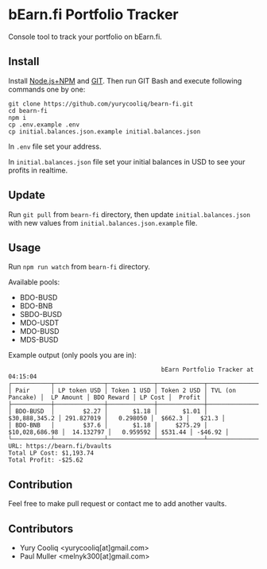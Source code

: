 # bEarn.fi Portfolio Tracker
Console tool to track your portfolio on bEarn.fi.

## Install
Install [Node.js+NPM](https://nodejs.org/en/) and [GIT](https://git-scm.com/). Then run GIT Bash and execute following commands one by one:

```
git clone https://github.com/yurycooliq/bearn-fi.git
cd bearn-fi
npm i
cp .env.example .env
cp initial.balances.json.example initial.balances.json
```

In `.env` file set your address.

In `initial.balances.json` file set your initial balances in USD to see your profits in realtime.

## Update
Run `git pull` from `bearn-fi` directory, then update `initial.balances.json` with new values from `initial.balances.json.example` file.

## Usage
Run `npm run watch` from `bearn-fi` directory.

Available pools:

- BDO-BUSD
- BDO-BNB
- SBDO-BUSD
- MDO-USDT
- MDO-BUSD
- MDS-BUSD

Example output (only pools you are in):
```
                                           bEarn Portfolio Tracker at 04:15:04                                           
┌───────────┬──────────────┬─────────────┬─────────────┬──────────────────┬────────────┬────────────┬─────────┬─────────┐
│ Pair      │ LP token USD │ Token 1 USD │ Token 2 USD │ TVL (on Pancake) │  LP Amount │ BDO Reward │ LP Cost │  Profit │
├───────────┼──────────────┼─────────────┼─────────────┼──────────────────┼────────────┼────────────┼─────────┼─────────┤
│ BDO-BUSD  │        $2.27 │       $1.18 │       $1.01 │    $30,888,345.2 │ 291.827019 │   0.298050 │  $662.3 │   $21.3 │
│ BDO-BNB   │        $37.6 │       $1.18 │     $275.29 │   $10,028,686.98 │  14.132797 │   0.959592 │ $531.44 │ -$46.92 │
└───────────┴──────────────┴─────────────┴─────────────┴──────────────────┴────────────┴────────────┴─────────┴─────────┘
URL: https://bearn.fi/bvaults
Total LP Cost: $1,193.74
Total Profit: -$25.62
```

## Contribution
Feel free to make pull request or contact me to add another vaults.

## Contributors
- Yury Cooliq <yurycooliq[at]gmail.com>
- Paul Muller <melnyk300[at]gmail.com>

